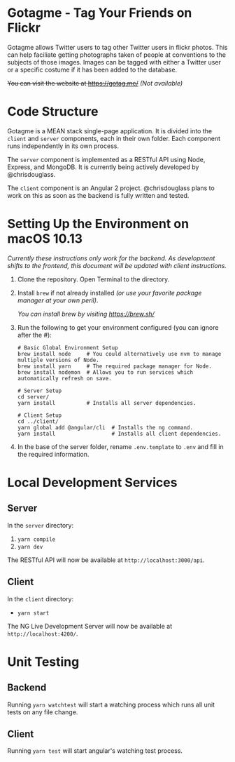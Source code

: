 # Gotagme - Tag Your Friends on Flickr

Gotagme allows Twitter users to tag other Twitter users in flickr photos. This can help faciliate
getting photographs taken of people at conventions to the subjects of those images. Images can be
tagged with either a Twitter user or a specific costume if it has been added to the database.

~~You can visit the website at https://gotag.me/~~ *(Not available)*

# Code Structure
Gotagme is a MEAN stack single-page application. It is divided into the `client` and `server`
components, each in their own folder. Each component runs independently in its own process.

The `server` component is implemented as a RESTful API using Node, Express, and MongoDB. It is
currently being actively developed by @chrisdouglass.

The `client` component is an Angular 2 project. @chrisdouglass plans to work on this as soon as the
backend is fully written and tested.

# Setting Up the Environment on macOS 10.13
*Currently these instructions only work for the backend. As development shifts to the frontend, this
document will be updated with client instructions.*
1. Clone the repository. Open Terminal to the directory.
2. Install `brew` if not already installed *(or use your favorite package manager at your own
peril)*.

    *You can install brew by visiting https://brew.sh/*
3. Run the following to get your environment configured (you can ignore after the #):

    ```
    # Basic Global Environment Setup
    brew install node     # You could alternatively use nvm to manage multiple versions of Node.
    brew install yarn     # The required package manager for Node.
    brew install nodemon  # Allows you to run services which automatically refresh on save.

    # Server Setup
    cd server/
    yarn install          # Installs all server dependencies.

    # Client Setup
    cd ../client/
    yarn global add @angular/cli  # Installs the ng command.
    yarn install                  # Installs all client dependencies.
    ```
4. In the base of the server folder, rename `.env.template` to `.env` and fill in the required
information.

# Local Development Services
## Server
In the `server` directory:
1. `yarn compile`
2. `yarn dev`

The RESTful API will now be available at `http://localhost:3000/api`.

## Client
In the `client` directory:
* `yarn start`

The NG Live Development Server will now be available at `http://localhost:4200/`.

# Unit Testing
## Backend
Running `yarn watchtest` will start a watching process which runs all unit tests on any file change.
## Client
Running `yarn test` will start angular's watching test process.
